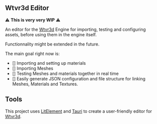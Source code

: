 ## Wtvr3d Editor

:warning: **This is very very WIP** :warning:

An editor for the [Wtvr3d](https://github.com/wtvr-engine/wtvr3d) Engine for importing, testing and configuring assets, before using them in the engine itself.

Functionnality might be extended in the future.

The main goal right now is:

 - [] Importing and setting up materials
 - [] Importing Meshes
 - [] Testing Meshes and materials together in real time
 - [] Easily generate JSON configuration and file structure for linking Meshes, Materials and Textures.

## Tools

This project uses [LitElement](https://lit-element.polymer-project.org/) and [Tauri](https://tauri.studio/en/) to create a user-friendly editor for [Wtvr3d](https://github.com/wtvr-engine/wtvr3d).